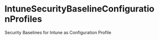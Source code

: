# IntuneSecurityBaselineConfigurationProfiles
Security Baselines for Intune as Configuration Profile
